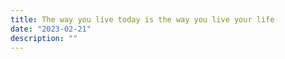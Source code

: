 ```yaml
---
title: The way you live today is the way you live your life
date: "2023-02-21"
description: ""
---
```

